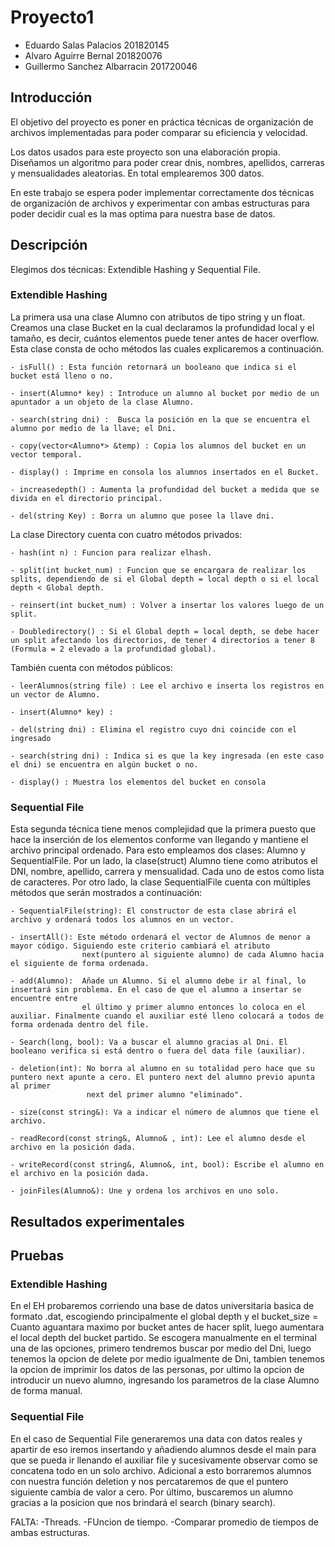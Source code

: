 # Proyecto1
 - Eduardo Salas Palacios 201820145
 - Alvaro Aguirre Bernal 201820076
 - Guillermo Sanchez Albarracin 201720046

## Introducción
El objetivo del proyecto es poner en práctica técnicas de organización de archivos implementadas para poder comparar su eficiencia y velocidad.
 
Los datos usados para este proyecto son una elaboración propia. Diseñamos un algoritmo para poder crear dnis, nombres, apellidos, carreras y mensualidades aleatorias. En total emplearemos 300 datos.

En este trabajo se espera poder implementar correctamente dos técnicas de organización de archivos y experimentar con ambas estructuras para poder decidir cual es la mas optima para nuestra base de datos.

## Descripción

Elegimos dos técnicas: Extendible Hashing y Sequential File.

### Extendible Hashing

La primera usa una clase Alumno con atributos de tipo string y un float. Creamos una clase Bucket en la cual declaramos la profundidad local y el tamaño, es decir, cuántos elementos puede tener antes de hacer overflow. Esta clase consta de ocho métodos las cuales explicaremos a continuación.

    - isFull() : Esta función retornará un booleano que indica si el bucket está lleno o no.
    
    - insert(Alumno* key) : Introduce un alumno al bucket por medio de un apuntador a un objeto de la clase Alumno.
    
    - search(string dni) :  Busca la posición en la que se encuentra el alumno por medio de la llave; el Dni.
    
    - copy(vector<Alumno*> &temp) : Copia los alumnos del bucket en un vector temporal.
    
    - display() : Imprime en consola los alumnos insertados en el Bucket.
    
    - increasedepth() : Aumenta la profundidad del bucket a medida que se divida en el directorio principal.
    
    - del(string Key) : Borra un alumno que posee la llave dni.

La clase Directory cuenta con cuatro métodos privados:

    - hash(int n) : Funcion para realizar elhash.

    - split(int bucket_num) : Funcion que se encargara de realizar los splits, dependiendo de si el Global depth = local depth o si el local depth < Global depth.

    - reinsert(int bucket_num) : Volver a insertar los valores luego de un split.

    - Doubledirectory() : Si el Global depth = local depth, se debe hacer un split afectando los directorios, de tener 4 directorios a tener 8 (Formula = 2 elevado a la profundidad global).

También cuenta con métodos públicos:

    - leerAlumnos(string file) : Lee el archivo e inserta los registros en un vector de Alumno.

    - insert(Alumno* key) : 

    - del(string dni) : Elimina el registro cuyo dni coincide con el ingresado

    - search(string dni) : Indica si es que la key ingresada (en este caso el dni) se encuentra en algún bucket o no.

    - display() : Muestra los elementos del bucket en consola

### Sequential File

Esta segunda técnica tiene menos complejidad que la primera puesto que hace la inserción de los elementos conforme van llegando y mantiene el archivo 
principal ordenado. Para esto empleamos dos clases: Alumno y SequentialFile.
Por un lado, la clase(struct) Alumno tiene como atributos el DNI, nombre, apellido, carrera y mensualidad. Cada uno de estos como lista de caracteres.
Por otro lado, la clase SequentialFile cuenta con múltiples métodos que serán mostrados a continuación:

    - SequentialFile(string): El constructor de esta clase abrirá el archivo y ordenará todos los alumnos en un vector.

    - insertAll(): Este método ordenará el vector de Alumnos de menor a mayor código. Siguiendo este criterio cambiará el atributo 
                    next(puntero al siguiente alumno) de cada Alumno hacia el siguiente de forma ordenada.

    - add(Alumno):  Añade un Alumno. Si el alumno debe ir al final, lo insertará sin problema. En el caso de que el alumno a insertar se encuentre entre
                    el último y primer alumno entonces lo coloca en el auxiliar. Finalmente cuando el auxiliar esté lleno colocará a todos de forma ordenada dentro del file.

    - Search(long, bool): Va a buscar el alumno gracias al Dni. El booleano verifica si está dentro o fuera del data file (auxiliar).

    - deletion(int): No borra al alumno en su totalidad pero hace que su puntero next apunte a cero. El puntero next del alumno previo apunta al primer
                     next del primer alumno "eliminado".

    - size(const string&): Va a indicar el número de alumnos que tiene el archivo.

    - readRecord(const string&, Alumno& , int): Lee el alumno desde el archivo en la posición dada.

    - writeRecord(const string&, Alumno&, int, bool): Escribe el alumno en el archivo en la posición dada.

    - joinFiles(Alumno&): Une y ordena los archivos en uno solo.


## Resultados experimentales


## Pruebas

### Extendible Hashing

En el EH probaremos corriendo una base de datos universitaria basica de formato .dat, escogiendo principalmente el global depth y el bucket_size = Cuanto aguantara maximo por bucket antes de hacer split, luego aumentara el local depth del bucket partido.
Se escogera manualmente en el terminal una de las opciones, primero tendremos buscar por medio del Dni, luego tenemos la opcion de delete por medio igualmente de Dni, tambien tenemos la opcion de imprimir los datos de las personas, por ultimo la opcion de introducir un nuevo alumno, ingresando los parametros de la clase Alumno de forma manual.

### Sequential File

En el caso de Sequential File generaremos una data con datos reales y apartir de eso iremos insertando y añadiendo alumnos desde el main para que se pueda ir llenando el auxiliar file y sucesivamente observar como se concatena todo en un solo archivo. Adicional a esto borraremos alumnos con nuestra
función deletion y nos percataremos de que el puntero siguiente cambia de valor a cero. Por último, buscaremos un alumno gracias a la posicion que nos brindará el search (binary search).


FALTA:
-Threads.
-FUncion de tiempo.
-Comparar promedio de tiempos de ambas estructuras.